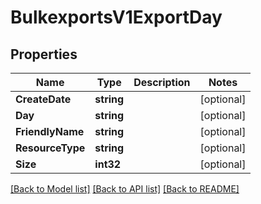 # BulkexportsV1ExportDay

## Properties

Name | Type | Description | Notes
------------ | ------------- | ------------- | -------------
**CreateDate** | **string** |  | [optional] 
**Day** | **string** |  | [optional] 
**FriendlyName** | **string** |  | [optional] 
**ResourceType** | **string** |  | [optional] 
**Size** | **int32** |  | [optional] 

[[Back to Model list]](../README.md#documentation-for-models) [[Back to API list]](../README.md#documentation-for-api-endpoints) [[Back to README]](../README.md)


